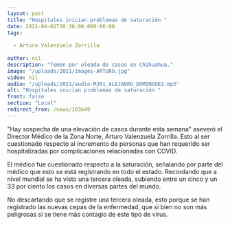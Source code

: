 ```yaml
---
layout: post
title: "Hospitales inician problemas de saturación "
date: 2021-04-01T20:36:00.000-06:00
tags:
  
  - Arturo Valenzuela Zorrilla
  
author: nil
description: "Temen por oleada de casos en Chihuahua."
image: "/uploads/2021/images-ARTURO.jpg"
video: nil
audio: "/uploads/2021/audio-MJ01_ALEJADRO_DOMINGUEZ.mp3"
alt: "Hospitales inician problemas de saturación "
front: false
section: "Local"
redirect_from: /news/183649
---
```


"Hay sospecha de una elevación de casos durante esta semana" aseveró el Director Médico de la Zona Norte, Arturo Valenzuela Zorrilla. Esto al ser cuestionado respecto al incremento de personas que han requerido ser hospitalizadas por complicaciones relacionadas con COVID.

El médico fue cuestionado respecto a la saturación, señalando por parte del médico que esto se está registrando en todo el estado. Recordando que a nivel mundial se ha visto una tercera oleada, subiendo entre un cinco y un 33 por ciento los casos en diversas partes del mundo.

No descartando que se registre una tercera oleada, esto porque se han registrado las nuevas cepas de la enfermedad, que si bien no son más peligrosas si se tiene más contagio de este tipo de virus.